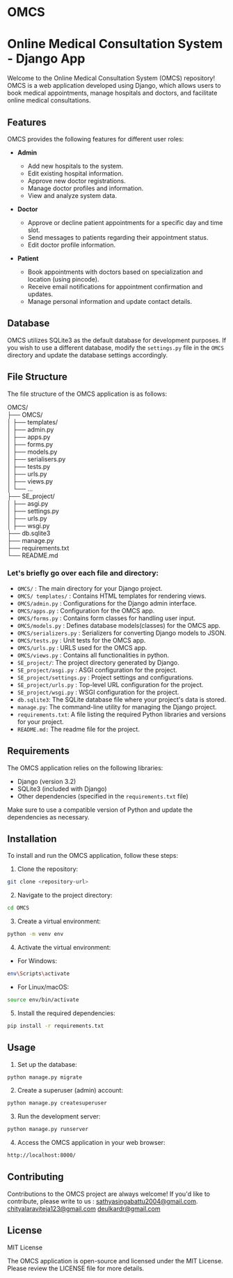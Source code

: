 # OMCS
# Online Medical Consultation System  - Django App

Welcome to the Online Medical Consultation System (OMCS) repository! 
OMCS is a web application developed using Django, which allows users to book medical appointments, manage hospitals and doctors, and facilitate online medical consultations.

## Features

OMCS provides the following features for different user roles:

- **Admin**
  - Add new hospitals to the system.
  - Edit existing hospital information.
  - Approve new doctor registrations.
  - Manage doctor profiles and information.
  - View and analyze system data.

- **Doctor**
  - Approve or decline patient appointments for a specific day and time slot.
  - Send messages to patients regarding their appointment status.
  - Edit doctor profile information.

- **Patient**
  - Book appointments with doctors based on specialization and location (using pincode).
  - Receive email notifications for appointment confirmation and updates.
  - Manage personal information and update contact details.

## Database

OMCS utilizes SQLite3 as the default database for development purposes. If you wish to use a different database, modify the `settings.py` file in the `OMCS` directory and update the database settings accordingly.

## File Structure

The file structure of the OMCS application is as follows:

OMCS/    
├──  OMCS/  
│  ├── templates/  
│  ├── admin.py  
│  ├── apps.py    
│  ├── forms.py    
│  ├── models.py    
│  ├── serialisers.py     
│  ├── tests.py    
│  ├── urls.py    
│  ├── views.py    
│  └── ...     
├── SE_project/     
│  ├── asgi.py     
│  ├── settings.py     
│  ├── urls.py     
│  ├── wsgi.py    
├── db.sqlite3    
├── manage.py        
├── requirements.txt    
└── README.md     

### Let's briefly go over each file and directory:

- `OMCS/` : The main directory for your Django project.
- `OMCS/ templates/` : Contains HTML templates for rendering views.
- `OMCS/admin.py` : Configurations for the Django admin interface.
- `OMCS/apps.py` : Configuration for the OMCS app.
- `OMCS/forms.py` : Contains form classes for handling user input.
- `OMCS/models.py` : Defines database models(classes) for the OMCS app.
- `OMCS/serializers.py` : Serializers for converting Django models to JSON.
- `OMCS/tests.py` : Unit tests for the OMCS app.
- `OMCS/urls.py` : URLS used for the OMCS app.
- `OMCS/views.py` : Contains all functionalities in python.
- `SE_project/`: The project directory generated by Django.
- `SE_project/asgi.py` : ASGI configuration for the project.
- `SE_project/settings.py` : Project settings and configurations.
- `SE_project/urls.py` : Top-level URL configuration for the project.
- `SE_project/wsgi.py` : WSGI configuration for the project.
- `db.sqlite3`: The SQLite database file where your project's data is stored.
- `manage.py`: The command-line utility for managing the Django project.
- `requirements.txt`: A file listing the required Python libraries and versions for your project.
- `README.md:` The readme file for the project.

## Requirements

The OMCS application relies on the following libraries:

- Django (version 3.2)
- SQLite3 (included with Django)
- Other dependencies (specified in the `requirements.txt` file)

Make sure to use a compatible version of Python and update the dependencies as necessary.


## Installation

To install and run the OMCS application, follow these steps:

1. Clone the repository:
```bash
git clone <repository-url>
```

2. Navigate to the project directory:
```bash
cd OMCS
```

3. Create a virtual environment:
```bash
python -m venv env
```

4. Activate the virtual environment:
- For Windows:
```bash
env\Scripts\activate
```
- For Linux/macOS:
```bash
source env/bin/activate
```

5. Install the required dependencies:
```bash
pip install -r requirements.txt
```

## Usage

1. Set up the database:
```bash
python manage.py migrate
```

2. Create a superuser (admin) account:
```bash
python manage.py createsuperuser
```

3. Run the development server:
```bash
python manage.py runserver
```

4. Access the OMCS application in your web browser:
```bash
http://localhost:8000/
```


## Contributing
Contributions to the OMCS project are always welcome! If you'd like to contribute, please write to us :
    sathyasingabattu2004@gmail.com.
    chityalaraviteja123@gmail.com
    deulkardr@gmail.com

## License
MIT License

The OMCS application is open-source and licensed under the MIT License. Please review the LICENSE file for more details.

